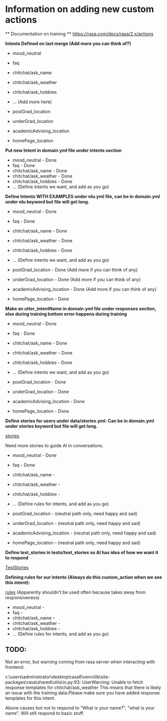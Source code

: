 # Information on adding new custom actions #

** Documentation on training **
https://rasa.com/docs/rasa/2.x/actions 

**Intents Defined on last merge (Add more you can think of?)**

- mood_neutral
- faq
- chitchat/ask_name
- chitchat/ask_weather
- chitchat/ask_hobbies 
- ... (Add more here)

- postGrad_location
- underGrad_location
- academicAdvising_location
- homePage_location

**Put new Intent in domain.yml file under intents section**

- mood_neutral - Done
- faq - Done
- chitchat/ask_name - Done
- chitchat/ask_weather - Done
- chitchat/ask_hobbies - Done
- ... (Define intents we want, and add as you go)

**Define Intents WITH EXAMPLES under nlu.yml file, can be in domain.yml under nlu keyword but file will get long.**

- mood_neutral - Done
- faq - Done
- chitchat/ask_name - Done
- chitchat/ask_weather - Done
- chitchat/ask_hobbies - Done
- ... (Define intents we want, and add as you go)

- postGrad_location - Done (Add more if you can think of any)
- underGrad_location - Done (Add more if you can think of any)
- academicAdvising_location - Done (Add more if you can think of any)
- homePage_location - Done

**Make an utter_intentName in domain.yml file under responses section, else during training bottom error happens during training**

- mood_neutral - Done
- faq - Done
- chitchat/ask_name - Done
- chitchat/ask_weather - Done
- chitchat/ask_hobbies - Done
- ... (Define intents we want, and add as you go)

- postGrad_location - Done
- underGrad_location - Done
- academicAdvising_location - Done
- homePage_location - Done


**Define stories for users under data/stories.yml. Can be in domain.yml under stories keyword but file will get long.**

[stories](https://rasa.com/docs/rasa/2.x/stories)

Need more stories to guide AI in conversations.

- mood_neutral - Done
- faq - Done
- chitchat/ask_name -
- chitchat/ask_weather -
- chitchat/ask_hobbies -
- ... (Define rules for intents, and add as you go)

- postGrad_location - (neutral path only, need happy and sad)
- underGrad_location - (neutral path only, need happy and sad)
- academicAdvising_location - (neutral path only, need happy and sad)
- homePage_location - (neutral path only, need happy and sad)

**Define test_stories in tests/test_stories so AI has idea of how we want it to respond**

[TestStories](https://rasa.com/docs/rasa/2.x/testing-your-assistant)

**Defining rules for our intents (Always do this custom_action when we see this intent):**

[rules](https://rasa.com/docs/rasa/2.x/rules) (Apparently shouldn't be used often because takes away from responsiveness)

- mood_neutral -
- faq -
- chitchat/ask_name -
- chitchat/ask_weather -
- chitchat/ask_hobbies -
- ... (Define rules for intents, and add as you go)


## TODO: 

Not an error, but warning coming from rasa server when interacting with frontend:

c:\users\administrator\desktop\rasa6\venv\lib\site-packages\rasa\shared\utils\io.py:93: UserWarning: Unable to fetch response templates for chitchat/ask_weather This means that there is likely an issue with the training data.Please make sure you have added response templates for this intent.

Above causes bot not to respond to "What is your name?", "what is your name". Will still respond to basic stuff.

